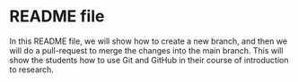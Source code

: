# README file
In this README file, we will show how to create a new branch,
and then we will do a pull-request to merge the changes into the
main branch. This will show the students how to use Git and GitHub
in their course of introduction to research.

